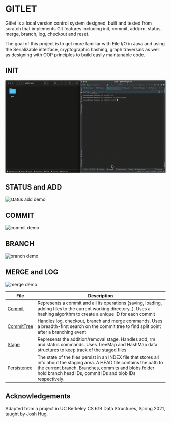 # GITLET

Gitlet is a local version control system designed, built and tested from scratch that implements Git features including init, commit, add/rm, status, merge, branch, log, checkout and reset.

The goal of this project is to get more familiar with File I/O in Java and using the Serializable interface, cryptographic hashing, graph traversals as well as designing with OOP principles to build easily maintanable code.

## INIT
![init demo](init.gif)

## STATUS and ADD
![status add demo](addnstatus.gif)

## COMMIT 
![commit demo](commitnlog.gif)

## BRANCH
![branch demo](branch.gif)

## MERGE and LOG
![merge demo](merge.gif)


| File                                                                                    | Description                                                                                                                                                                                                                                      |
|-----------------------------------------------------------------------------------------|--------------------------------------------------------------------------------------------------------------------------------------------------------------------------------------------------------------------------------------------------|
| [Commit](https://github.com/Emma003/CS61BSP/blob/main/proj2/gitlet/Commit.java)         | Represents a commit and all its operations (saving, loading, adding files to the current working directory..). Uses a hashing algorithm to create a unique ID for each commit                                                                    |
| [CommitTree](https://github.com/Emma003/CS61BSP/blob/main/proj2/gitlet/CommitTree.java) | Handles log, checkout, branch and merge commands. Uses a breadth-first search on the commit tree to find split point after a branching event                                                                                                     |
| [Stage](https://github.com/Emma003/CS61BSP/blob/main/proj2/gitlet/Stage.java)           | Represents the addition/removal stage. Handles add, rm and status commands. Uses TreeMap and HashMap data structures to keep track of the staged files                                                                                           |
| Persistence                                                                             | The state of the files persist in an INDEX file that stores all info about the staging area. A HEAD file contains the path to the current branch. Branches, commits and blobs folder hold branch head IDs, commit IDs and blob IDs respectively. |


## Acknowledgements
Adapted from a project in UC Berkeley CS 61B Data Structures, Spring 2021, taught by Josh Hug.

